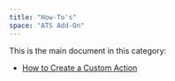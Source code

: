 ```yaml
---
title: "How-To's"
space: "ATS Add-On"
---
```


This is the main document in this category:

* [How to Create a Custom Action](create-custom-action)